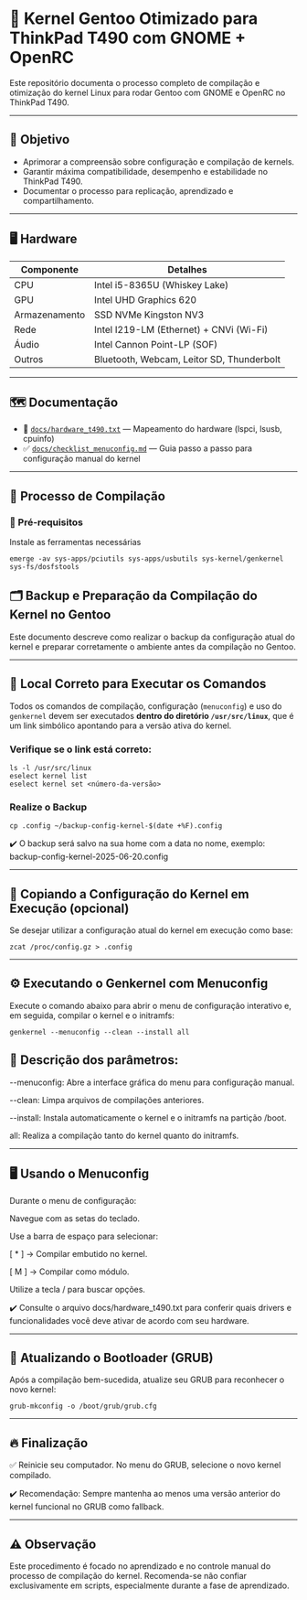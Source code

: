 # 🚀 Kernel Gentoo Otimizado para ThinkPad T490 com GNOME + OpenRC

Este repositório documenta o processo completo de compilação e otimização do kernel Linux para rodar Gentoo com GNOME e OpenRC no ThinkPad T490.

---

## 🎯 Objetivo

- Aprimorar a compreensão sobre configuração e compilação de kernels.
- Garantir máxima compatibilidade, desempenho e estabilidade no ThinkPad T490.
- Documentar o processo para replicação, aprendizado e compartilhamento.

---

## 🖥️ Hardware

| Componente     | Detalhes                                 |
|----------------|------------------------------------------|
| CPU            | Intel i5-8365U (Whiskey Lake)           |
| GPU            | Intel UHD Graphics 620                  |
| Armazenamento  | SSD NVMe Kingston NV3                   |
| Rede           | Intel I219-LM (Ethernet) + CNVi (Wi-Fi) |
| Áudio          | Intel Cannon Point-LP (SOF)             |
| Outros         | Bluetooth, Webcam, Leitor SD, Thunderbolt |

---

## 🗺️ Documentação

- 📄 [`docs/hardware_t490.txt`](docs/hardware_t490.txt) — Mapeamento do hardware (lspci, lsusb, cpuinfo)
- ✅ [`docs/checklist_menuconfig.md`](docs/checklist_menuconfig.md) — Guia passo a passo para configuração manual do kernel

---

## 🚀 Processo de Compilação

### 🔧 Pré-requisitos

Instale as ferramentas necessárias

```
emerge -av sys-apps/pciutils sys-apps/usbutils sys-kernel/genkernel sys-fs/dosfstools
```


## 🗂️ Backup e Preparação da Compilação do Kernel no Gentoo

Este documento descreve como realizar o backup da configuração atual do kernel e preparar corretamente o ambiente antes da compilação no Gentoo.

---

## 📍 Local Correto para Executar os Comandos

Todos os comandos de compilação, configuração (`menuconfig`) e uso do `genkernel` devem ser executados **dentro do diretório `/usr/src/linux`**, que é um link simbólico apontando para a versão ativa do kernel.

### Verifique se o link está correto:

```
ls -l /usr/src/linux
eselect kernel list
eselect kernel set <número-da-versão>
```

### Realize o Backup

```
cp .config ~/backup-config-kernel-$(date +%F).config
```

✔️ O backup será salvo na sua home com a data no nome, exemplo:
backup-config-kernel-2025-06-20.config

---

## 🔄 Copiando a Configuração do Kernel em Execução (opcional)

Se desejar utilizar a configuração atual do kernel em execução como base:

```
zcat /proc/config.gz > .config
```

---

## ⚙️ Executando o Genkernel com Menuconfig

Execute o comando abaixo para abrir o menu de configuração interativo e, em seguida, compilar o kernel e o initramfs:

```
genkernel --menuconfig --clean --install all
```

## 🔧 Descrição dos parâmetros:
--menuconfig: Abre a interface gráfica do menu para configuração manual.

--clean: Limpa arquivos de compilações anteriores.

--install: Instala automaticamente o kernel e o initramfs na partição /boot.

all: Realiza a compilação tanto do kernel quanto do initramfs.

---

## 🖥️ Usando o Menuconfig
Durante o menu de configuração:

Navegue com as setas do teclado.

Use a barra de espaço para selecionar:

[ * ] → Compilar embutido no kernel.

[ M ] → Compilar como módulo.

Utilize a tecla / para buscar opções.

✔️ Consulte o arquivo docs/hardware_t490.txt para conferir quais drivers e funcionalidades você deve ativar de acordo com seu hardware.

---

## 🔄 Atualizando o Bootloader (GRUB)
Após a compilação bem-sucedida, atualize seu GRUB para reconhecer o novo kernel:

```
grub-mkconfig -o /boot/grub/grub.cfg
```

---

## 🔥 Finalização
✅ Reinicie seu computador. No menu do GRUB, selecione o novo kernel compilado.

✔️ Recomendação: Sempre mantenha ao menos uma versão anterior do kernel funcional no GRUB como fallback.

---

## ⚠️ Observação
Este procedimento é focado no aprendizado e no controle manual do processo de compilação do kernel. Recomenda-se não confiar exclusivamente em scripts, especialmente durante a fase de aprendizado.




